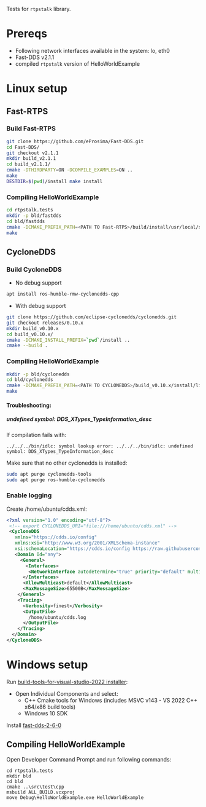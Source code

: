 Tests for `rtpstalk` library.

# Prereqs

- Following network interfaces available in the system: lo, eth0
- Fast-DDS v2.1.1
- compiled `rtpstalk` version of HelloWorldExample

# Linux setup

## Fast-RTPS

### Build Fast-RTPS

```bash
git clone https://github.com/eProsima/Fast-DDS.git
cd Fast-DDS/
git checkout v2.1.1
mkdir build_v2.1.1
cd build_v2.1.1/
cmake -DTHIRDPARTY=ON -DCOMPILE_EXAMPLES=ON ..
make
DESTDIR=$(pwd)/install make install
```

### Compiling HelloWorldExample

``` bash
cd rtpstalk.tests
mkdir -p bld/fastdds
cd bld/fastdds
cmake -DCMAKE_PREFIX_PATH=<PATH TO Fast-RTPS>/build/install/usr/local/share/fastrtps/cmake ../../src/test/cpp/fastdds
make
```

## CycloneDDS

### Build CycloneDDS

- No debug support
``` bash
apt install ros-humble-rmw-cyclonedds-cpp
```
- With debug support
``` bash
git clone https://github.com/eclipse-cyclonedds/cyclonedds.git
git checkout releases/0.10.x
mkdir build_v0.10.x
cd build_v0.10.x/
cmake -DCMAKE_INSTALL_PREFIX=`pwd`/install ..
cmake --build .
```

### Compiling HelloWorldExample

``` bash
mkdir -p bld/cyclonedds
cd bld/cyclonedds
cmake -DCMAKE_PREFIX_PATH=<PATH TO CYCLONEDDS>/build_v0.10.x/install/lib/cmake ../../src/test/cpp/cyclonedds/
make
```

#### Troubleshooting:

##### undefined symbol: DDS_XTypes_TypeInformation_desc
If compilation fails with:
``` 
../../../bin/idlc: symbol lookup error: ../../../bin/idlc: undefined symbol: DDS_XTypes_TypeInformation_desc
```
Make sure that no other cyclonedds is installed:

``` bash
sudo apt purge cyclonedds-tools
sudo apt purge ros-humble-cyclonedds
```

### Enable logging

Create /home/ubuntu/cdds.xml:

``` xml
<?xml version="1.0" encoding="utf-8"?>
 <!-- export CYCLONEDDS_URI="file:///home/ubuntu/cdds.xml" -->
 <CycloneDDS
   xmlns="https://cdds.io/config"
   xmlns:xsi="http://www.w3.org/2001/XMLSchema-instance"
   xsi:schemaLocation="https://cdds.io/config https://raw.githubusercontent.com/eclipse-cyclonedds/cyclonedds/master/etc/cyclonedds.xsd">
   <Domain Id="any">
     <General>
       <Interfaces>
        <NetworkInterface autodetermine="true" priority="default" multicast="default" />
      </Interfaces>
      <AllowMulticast>default</AllowMulticast>
      <MaxMessageSize>65500B</MaxMessageSize>
    </General>
    <Tracing>
      <Verbosity>finest</Verbosity>
      <OutputFile>
        /home/ubuntu/cdds.log
      </OutputFile>
    </Tracing>
  </Domain>
</CycloneDDS>
```

# Windows setup

Run [build-tools-for-visual-studio-2022 installer](https://visualstudio.microsoft.com/downloads/#build-tools-for-visual-studio-2022):
- Open Individual Components and select:
    - C++ Cmake tools for Windows (includes MSVC v143 - VS 2022 C++ x64/x86 build tools)
    - Windows 10 SDK

Install [fast-dds-2-6-0](https://www.eprosima.com/index.php/component/ars/repository/eprosima-fast-dds/eprosima-fast-dds-2-6-0/eprosima_fast-dds-2-6-0-windows-exe?format=raw)

## Compiling HelloWorldExample

Open Developer Command Prompt and run following commands:

```
cd rtpstalk.tests
mkdir bld
cd bld
cmake ..\src\test\cpp
msbuild ALL_BUILD.vcxproj
move Debug\HelloWorldExample.exe HelloWorldExample
```
